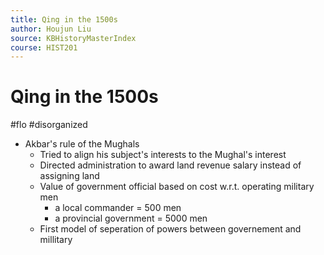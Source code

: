 ```yaml
---
title: Qing in the 1500s
author: Houjun Liu
source: KBHistoryMasterIndex
course: HIST201
---
```


# Qing in the 1500s

#flo #disorganized

* Akbar's rule of the Mughals
    * Tried to align his subject's interests to the Mughal's interest
    * Directed administration to award land revenue salary instead of assigning land
    * Value of government official based on cost w.r.t. operating military men
        * a local commander = 500 men
        * a provincial government = 5000 men
    * First model of seperation of powers between governement and millitary 